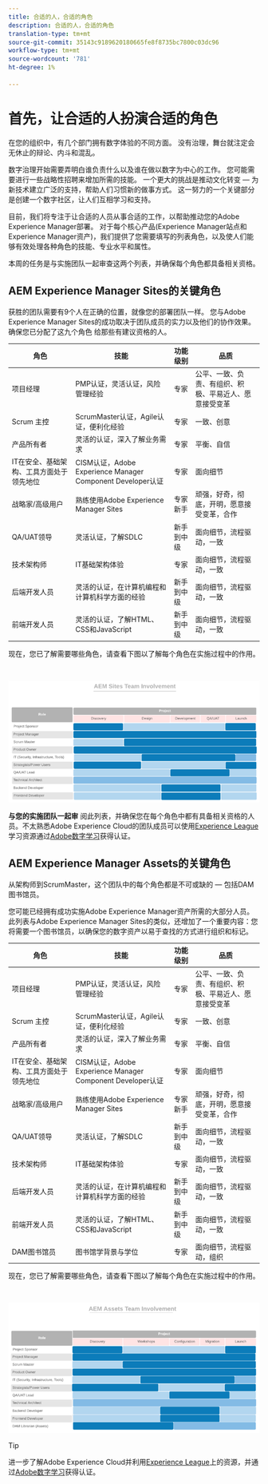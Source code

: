 ```yaml
---
title: 合适的人，合适的角色
description: 合适的人，合适的角色
translation-type: tm+mt
source-git-commit: 35143c9189620180665fe8f8735bc7800c03dc96
workflow-type: tm+mt
source-wordcount: '781'
ht-degree: 1%

---
```



# **首先，让合适的人扮演合适的角色**

在您的组织中，有几个部门拥有数字体验的不同方面。 没有治理，舞台就注定会无休止的辩论、内斗和混乱。

数字治理开始需要弄明白谁负责什么以及谁在做以数字为中心的工作。 您可能需要进行一些战略性招聘来增加所需的技能。 一个更大的挑战是推动文化转变 — 为新技术建立广泛的支持，帮助人们习惯新的做事方式。 这一努力的一个关键部分是创建一个数字社区，让人们互相学习和支持。

目前，我们将专注于让合适的人员从事合适的工作，以帮助推动您的Adobe Experience Manager部署。 对于每个核心产品(Experience Manager站点和Experience Manager资产)，我们提供了您需要填写的列表角色，以及使人们能够有效处理各种角色的技能、专业水平和属性。

本周的任务是与实施团队一起审查这两个列表，并确保每个角色都具备相关资格。

## **AEM Experience Manager Sites的关键角色**

获胜的团队需要有9个人在正确的位置，就像您的部署团队一样。 您与Adobe Experience Manager Sites的成功取决于团队成员的实力以及他们的协作效果。 确保您已分配了这九个角色
给那些有建议资格的人。

| 角色 | 技能 | 功能级别 | 品质 |
|--- |--- |--- |--- |
| 项目经理 | PMP认证，灵活认证，风险管理经验 | 专家 | 公平、一致、负责、有组织、积极、平易近人、愿意接受变革 |
| Scrum 主控 | ScrumMaster认证，Agile认证，便利化经验 | 专家 | 一致、创意 |
| 产品所有者 | 灵活的认证，深入了解业务需求 | 专家 | 平衡、自信 |
| IT在安全、基础架构、工具方面处于领先地位 | CISM认证，Adobe Experience Manager Component Developer认证 | 专家 | 面向细节 |
| 战略家/高级用户 | 熟练使用Adobe Experience Manager Sites | 专家新手 | 顽强，好奇，彻底，开明，愿意接受变革，合作 |
| QA/UAT领导 | 灵活认证，了解SDLC | 新手到中级 | 面向细节，流程驱动，一致 |
| 技术架构师 | IT基础架构体验 | 专家 | 面向细节，流程驱动，一致 |
| 后端开发人员 | 灵活的认证，在计算机编程和计算机科学方面的经验 | 新手到中级 | 面向细节，流程驱动，一致 |
| 前端开发人员 | 灵活的认证，了解HTML、CSS和JavaScript | 新手到中级 | 面向细节，流程驱动，一致 |

现在，您已了解需要哪些角色，请查看下图以了解每个角色在实施过程中的作用。

<br>

![](assets/team_involvement.png)

**与您的实施团队一起审** 阅此列表，并确保您在每个角色中都有具备相关资格的人员。不太熟悉Adobe Experience Cloud的团队成员可以使用[Experience League](https://experienceleague.adobe.com/#recommended/solutions/experience-manager)学习资源通过[Adobe数字学习](https://learning.adobe.com/certification.html)获得认证。

## **AEM Experience Manager Assets的关键角色**

从架构师到ScrumMaster，这个团队中的每个角色都是不可或缺的 — 包括DAM图书馆员。

您可能已经拥有成功实施Adobe Experience Manager资产所需的大部分人员。 此列表与Adobe Experience Manager Sites的类似，还增加了一个重要内容：您将需要一个图书馆员，以确保您的数字资产以易于查找的方式进行组织和标记。

| 角色 | 技能 | 功能级别 | 品质 |
|--- |--- |--- |--- |
| 项目经理 | PMP认证，灵活认证，风险管理经验 | 专家 | 公平、一致、负责、有组织、积极、平易近人、愿意接受变革 |
| Scrum 主控 | ScrumMaster认证，Agile认证，便利化经验 | 专家 | 一致、创意 |
| 产品所有者 | 灵活的认证，深入了解业务需求 | 专家 | 平衡、自信 |
| IT在安全、基础架构、工具方面处于领先地位 | CISM认证，Adobe Experience Manager Component Developer认证 | 专家 | 面向细节 |
| 战略家/高级用户 | 熟练使用Adobe Experience Manager Sites | 专家新手 | 顽强，好奇，彻底，开明，愿意接受变革，合作 |
| QA/UAT领导 | 灵活认证，了解SDLC | 新手到中级 | 面向细节，流程驱动，一致 |
| 技术架构师 | IT基础架构体验 | 专家 | 面向细节，流程驱动，一致 |
| 后端开发人员 | 灵活的认证，在计算机编程和计算机科学方面的经验 | 新手到中级 | 面向细节，流程驱动，一致 |
| 前端开发人员 | 灵活的认证，了解HTML、CSS和JavaScript | 新手到中级 | 面向细节，流程驱动，一致 |
| DAM图书馆员 | 图书馆学背景与学位 | 专家 | 面向细节，流程驱动，组织 |

现在，您已了解需要哪些角色，请查看下图以了解每个角色在实施过程中的作用。

<br>

![](assets/team_involvement2.png)

>[!TIP]
>
> 进一步了解Adobe Experience Cloud并利用[Experience League](https://experienceleague.adobe.com/#recommended/solutions/experience-manager)上的资源，并通过[Adobe数字学习](https://learning.adobe.com/certification.html)获得认证。